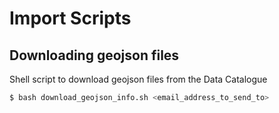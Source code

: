 # Import Scripts

Downloading geojson files
-------
Shell script to download geojson files from the Data Catalogue

```bash
$ bash download_geojson_info.sh <email_address_to_send_to>
``` 